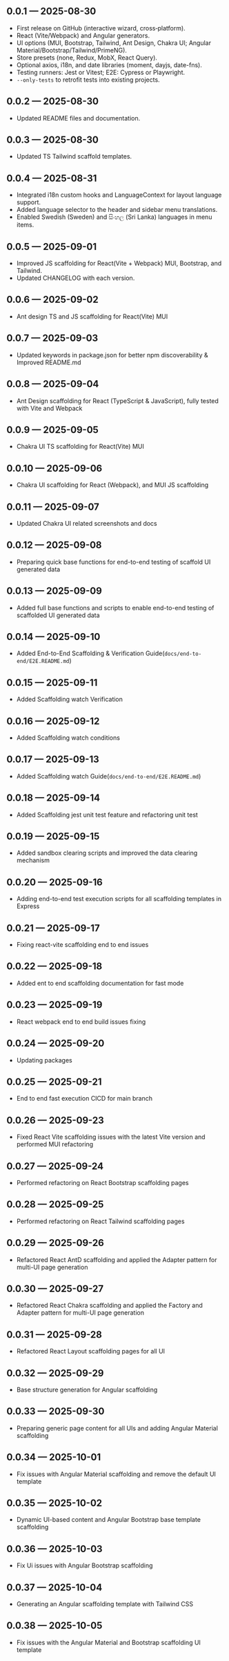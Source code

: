 ## 0.0.1 — 2025-08-30
- First release on GitHub (interactive wizard, cross‑platform).
- React (Vite/Webpack) and Angular generators.
- UI options (MUI, Bootstrap, Tailwind, Ant Design, Chakra UI; Angular Material/Bootstrap/Tailwind/PrimeNG).
- Store presets (none, Redux, MobX, React Query).
- Optional axios, i18n, and date libraries (moment, dayjs, date-fns).
- Testing runners: Jest or Vitest; E2E: Cypress or Playwright.
- `--only-tests` to retrofit tests into existing projects.

## 0.0.2 — 2025-08-30
- Updated README files and documentation.

## 0.0.3 — 2025-08-30
- Updated TS Tailwind scaffold templates.

## 0.0.4 — 2025-08-31
- Integrated i18n custom hooks and LanguageContext for layout language support.
- Added language selector to the header and sidebar menu translations.
- Enabled Swedish (Sweden) and සිංහල (Sri Lanka) languages in menu items.

## 0.0.5 — 2025-09-01
- Improved JS scaffolding for React(Vite + Webpack) MUI, Bootstrap, and Tailwind.
- Updated CHANGELOG with each version.

## 0.0.6 — 2025-09-02
- Ant design TS and JS scaffolding for React(Vite) MUI

## 0.0.7 — 2025-09-03
- Updated keywords in package.json for better npm discoverability & Improved README.md

## 0.0.8 — 2025-09-04
- Ant Design scaffolding for React (TypeScript & JavaScript), fully tested with Vite and Webpack

## 0.0.9 — 2025-09-05
- Chakra UI TS scaffolding for React(Vite) MUI

## 0.0.10 — 2025-09-06
- Chakra UI scaffolding for React (Webpack), and MUI JS scaffolding

## 0.0.11 — 2025-09-07
- Updated Chakra UI related screenshots and docs

## 0.0.12 — 2025-09-08
- Preparing quick base functions for end-to-end testing of scaffold UI generated data 

## 0.0.13 — 2025-09-09
- Added full base functions and scripts to enable end-to-end testing of scaffolded UI generated data 

## 0.0.14 — 2025-09-10
- Added End-to-End Scaffolding & Verification Guide(`docs/end-to-end/E2E.README.md`)

## 0.0.15 — 2025-09-11
- Added Scaffolding watch Verification

## 0.0.16 — 2025-09-12
- Added Scaffolding watch conditions

## 0.0.17 — 2025-09-13
- Added Scaffolding watch Guide(`docs/end-to-end/E2E.README.md`)

## 0.0.18 — 2025-09-14
- Added Scaffolding jest unit test feature and refactoring unit test

## 0.0.19 — 2025-09-15
- Added sandbox clearing scripts and improved the data clearing mechanism

## 0.0.20 — 2025-09-16
- Adding end-to-end test execution scripts for all scaffolding templates in Express

## 0.0.21 — 2025-09-17
- Fixing react-vite scaffolding end to end issues

## 0.0.22 — 2025-09-18
- Added ent to end scaffolding documentation for fast mode

## 0.0.23 — 2025-09-19
- React webpack end to end build issues fixing

## 0.0.24 — 2025-09-20
- Updating packages

## 0.0.25 — 2025-09-21
- End to end fast execution CICD for main branch

## 0.0.26 — 2025-09-23
- Fixed React Vite scaffolding issues with the latest Vite version and performed MUI refactoring

## 0.0.27 — 2025-09-24
- Performed refactoring on React Bootstrap scaffolding pages

## 0.0.28 — 2025-09-25
- Performed refactoring on React Tailwind scaffolding pages

## 0.0.29 — 2025-09-26
- Refactored React AntD scaffolding and applied the Adapter pattern for multi-UI page generation

## 0.0.30 — 2025-09-27
- Refactored React Chakra scaffolding and applied the Factory and Adapter pattern for multi-UI page generation

## 0.0.31 — 2025-09-28
- Refactored React Layout scaffolding pages for all UI

## 0.0.32 — 2025-09-29
- Base structure generation for Angular scaffolding

## 0.0.33 — 2025-09-30
- Preparing generic page content for all UIs and adding Angular Material scaffolding

## 0.0.34 — 2025-10-01
- Fix issues with Angular Material scaffolding and remove the default UI template

## 0.0.35 — 2025-10-02
- Dynamic UI-based content and Angular Bootstrap base template scaffolding

## 0.0.36 — 2025-10-03
- Fix Ui issues with Angular Bootstrap scaffolding 

## 0.0.37 — 2025-10-04
- Generating an Angular scaffolding template with Tailwind CSS

## 0.0.38 — 2025-10-05
- Fix issues with the Angular Material and Bootstrap scaffolding UI template